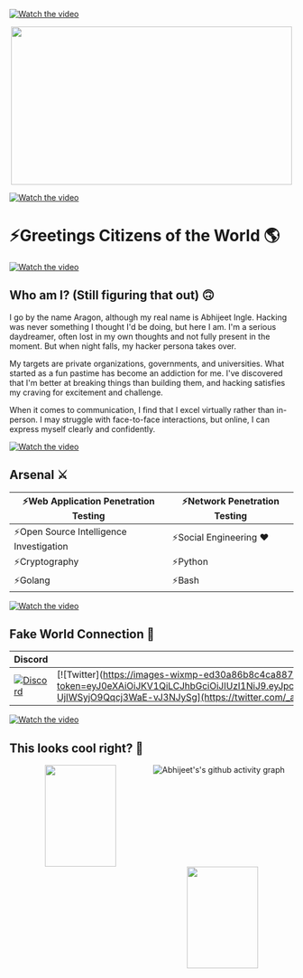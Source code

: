 <!--
**Abhi-1712/Abhi-1712** is a ✨ _special_ ✨ repository because its `README.md` (this file) appears on your GitHub profile.

Here are some ideas to get you started:

- 🔭 I’m currently working on ...
- 🌱 I’m currently learning ...
- 👯 I’m looking to collaborate on ...
- 🤔 I’m looking for help with ...
- 💬 Ask me about ...
- 📫 How to reach me: ...
- 😄 Pronouns: ...
- ⚡ Fun fact: ...
-->
[![Watch the video](https://user-images.githubusercontent.com/73097560/115834477-dbab4500-a447-11eb-908a-139a6edaec5c.gif)](https://www.youtube.com/watch?v=dQw4w9WgXcQ)

<p align="center">
  <img src="https://user-images.githubusercontent.com/88927842/224619942-13d4c255-ecf5-437d-aef4-ff325c355211.gif" width="498" height="280" />
</p>

[![Watch the video](https://user-images.githubusercontent.com/73097560/115834477-dbab4500-a447-11eb-908a-139a6edaec5c.gif)](https://www.youtube.com/watch?v=dQw4w9WgXcQ)

# ⚡Greetings Citizens of the World 🌎

[![Watch the video](https://user-images.githubusercontent.com/73097560/115834477-dbab4500-a447-11eb-908a-139a6edaec5c.gif)](https://www.youtube.com/watch?v=dQw4w9WgXcQ)

## **Who am I? (Still figuring that out)** 🙃

I go by the name Aragon, although my real name is Abhijeet Ingle. Hacking was never something I thought I'd be doing, but here I am. I'm a serious daydreamer, often lost in my own thoughts and not fully present in the moment. But when night falls, my hacker persona takes over.

My targets are private organizations, governments, and universities. What started as a fun pastime has become an addiction for me. I've discovered that I'm better at breaking things than building them, and hacking satisfies my craving for excitement and challenge.

When it comes to communication, I find that I excel virtually rather than in-person. I may struggle with face-to-face interactions, but online, I can express myself clearly and confidently.

[![Watch the video](https://user-images.githubusercontent.com/73097560/115834477-dbab4500-a447-11eb-908a-139a6edaec5c.gif)](https://www.youtube.com/watch?v=dQw4w9WgXcQ)

## **Arsenal** ⚔️

| ⚡Web Application Penetration Testing | ⚡Network Penetration Testing          |
|--------------------------------------|---------------------------------------|
| ⚡Open Source Intelligence Investigation | ⚡Social Engineering ❤                  |
| ⚡Cryptography                        | ⚡Python                               |
| ⚡Golang                              | ⚡Bash                                 |

[![Watch the video](https://user-images.githubusercontent.com/73097560/115834477-dbab4500-a447-11eb-908a-139a6edaec5c.gif)](https://www.youtube.com/watch?v=dQw4w9WgXcQ)

## **Fake World Connection** 🤝

| Discord                                       | Twitter                                       | Linkedin                                      |
|-----------------------------------------------|-----------------------------------------------|-----------------------------------------------|
| [![Discord](https://user-images.githubusercontent.com/88927842/226312989-35c6e2ee-33b2-4749-be31-91f2d910e264.png)](https://discordapp.com/users/821296505817530368) | [![Twitter](https://images-wixmp-ed30a86b8c4ca887773594c2.wixmp.com/f/ea5586b2-5c3b-410a-ab94-c63856607a4f/d46665n-25928415-819a-409c-9417-cb48794d558a.png/v1/fill/w_894,h_894,q_75,strp/angry_twitter_bird_by_ryujin2490-d46665n.png?token=eyJ0eXAiOiJKV1QiLCJhbGciOiJIUzI1NiJ9.eyJpc3MiOiJ1cm46YXBwOjdlMGQxODg5ODIyNjQzNzNhNWYwZDQxNWVhMGQyNmUwIiwic3ViIjoidXJuOmFwcDo3ZTBkMTg4OTgyMjY0MzczYTVmMGQ0MTVlYTBkMjZlMCIsImF1ZCI6WyJ1cm46c2VydmljZTppbWFnZS5vcGVyYXRpb25zIl0sIm9iaiI6W1t7InBhdGgiOiIvZi9lYTU1ODZiMi01YzNiLTQxMGEtYWI5NC1jNjM4NTY2MDdhNGYvZDQ2NjY1bi0yNTkyODQxNS04MTlhLTQwOWMtOTQxNy1jYjQ4Nzk0ZDU1OGEucG5nIiwid2lkdGgiOiI8PTg5NCIsImhlaWdodCI6Ijw9ODk0In1dXX0.w4Jmyol2ZG1DvprY-UjIWSyjO9Qqcj3WaE-vJ3NJySg](https://twitter.com/_arag0n) | [![Linkedin](https://www.nicepng.com/png/detail/24-243809_discover-what-linkedin-can-do-for-your-local.png)](https://www.linkedin.com/in/abhijeetingle1712/) |

[![Watch the video](https://user-images.githubusercontent.com/73097560/115834477-dbab4500-a447-11eb-908a-139a6edaec5c.gif)](https://www.youtube.com/watch?v=dQw4w9WgXcQ)

## **This looks cool right?** 👀

<div align=center>
  <img align=left height="180em" width=50% src="https://github-readme-stats-eight-theta.vercel.app/api/top-langs/?username=Abhi-1712&layout=compact&langs_count=8&theme=algolia"/>
  <img align=right width=50% height="180em" src="https://github-readme-stats.vercel.app/api?username=Abhi-1712&show_icons=true&locale=en&bg_color=0d1117&text_color=ffffff&repo=convoychat">
</div>

![Abhijeet's's github activity graph](https://github-readme-activity-graph.cyclic.app/graph?username=Abhi-1712&theme=react-dark)
